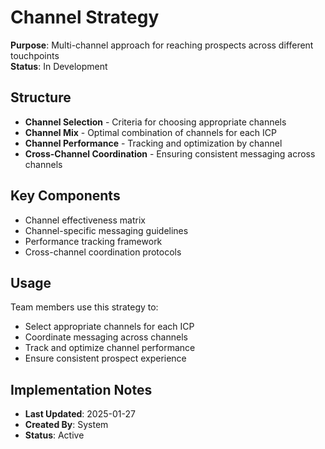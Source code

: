 # Channel Strategy
**Purpose**: Multi-channel approach for reaching prospects across different touchpoints  
**Status**: In Development

## Structure
- **Channel Selection** - Criteria for choosing appropriate channels
- **Channel Mix** - Optimal combination of channels for each ICP
- **Channel Performance** - Tracking and optimization by channel
- **Cross-Channel Coordination** - Ensuring consistent messaging across channels

## Key Components
- Channel effectiveness matrix
- Channel-specific messaging guidelines
- Performance tracking framework
- Cross-channel coordination protocols

## Usage
Team members use this strategy to:
- Select appropriate channels for each ICP
- Coordinate messaging across channels
- Track and optimize channel performance
- Ensure consistent prospect experience

## Implementation Notes
- **Last Updated**: 2025-01-27
- **Created By**: System
- **Status**: Active
